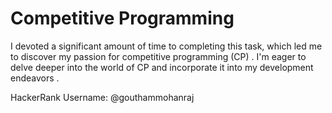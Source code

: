 # Competitive Programming 

I devoted a significant amount of time to completing this task, which led me to discover my passion for competitive programming (CP) . I'm eager to delve deeper into the world of CP and incorporate it into my development endeavors .

HackerRank Username: @gouthammohanraj

